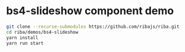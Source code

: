 # bs4-slideshow component demo

```bash
git clone --recurse-submodules https://github.com/ribajs/riba.git
cd riba/demos/bs4-slideshow
yarn install
yarn run start
```
